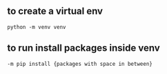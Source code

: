## to create a virtual env
`
python -m venv venv
`
## to run install packages inside venv
`
-m pip install {packages with space in between}
`

